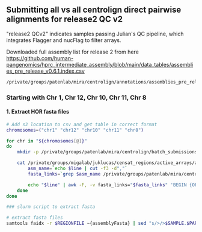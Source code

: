 ## Submitting all vs all centrolign direct pairwise alignments for release2 QC v2

"release2 QCv2" indicates samples passing Julian's QC pipeline, which integrates Flagger and
nucFlag to filter arrays.


Downloaded full assembly list for release 2 from here https://github.com/human-pangenomics/hprc_intermediate_assembly/blob/main/data_tables/assemblies_pre_release_v0.6.1.index.csv

```sh
/private/groups/patenlab/mira/centrolign/annotations/assemblies_pre_release_v0.6.1.index.csv
```

### Starting with Chr 1, Chr 12, Chr 10, Chr 11, Chr 8


#### 1. Extract HOR fasta files

```sh
# Add s3 location to csv and get table in correct format
chromosomes=("chr1" "chr12" "chr10" "chr11" "chr8")

for chr in "${chromosomes[@]}"
do
    mkdir -p /private/groups/patenlab/mira/centrolign/batch_submissions/centrolign/release2_QC_v2/active_array_fastas/${chr}/

    cat /private/groups/migalab/juklucas/censat_regions/active_arrays/asat_arrays_${chr}.csv | grep -v "sample_id" | while read line ; do
        asm_name=`echo $line | cut -f3 -d","`
        fasta_links=`grep $asm_name /private/groups/patenlab/mira/centrolign/annotations/assemblies_pre_release_v0.6.1.index.csv | cut -f11,13 -d","`

        echo "$line" | awk -F, -v fasta_links="$fasta_links" 'BEGIN {OFS=","} {print $1, $2, $3, $4, $5, $6, $16, fasta_links}' >> /private/groups/patenlab/mira/centrolign/batch_submissions/centrolign/release2_QC_v2/active_array_csvs/${chr}_asat_arrays_r2_QCv2.csv
    done
done

### slurm script to extract fasta

# extract fasta files
samtools faidx -r $REGIONFILE ~{assemblyFasta} | sed "s/>/>$SAMPLE.$PARNUM /g" > $HORFASTA
```
